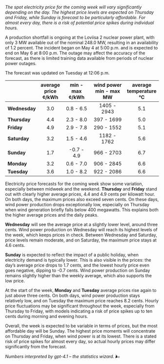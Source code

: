 *The spot electricity price for the coming week will vary significantly depending on the day. The highest price levels are expected on Thursday and Friday, while Sunday is forecast to be particularly affordable. For almost every day, there is a risk of potential price spikes during individual hours.*

A production shortfall is ongoing at the Loviisa 2 nuclear power plant, with only 3 MW available out of the nominal 248.0 MW, resulting in an availability of 1.2 percent. The incident began on May 4 at 5:00 p.m. and is expected to end on May 6 at 8:00 p.m. The outage may affect the accuracy of the forecast, as there is limited training data available from periods of nuclear power outages.

The forecast was updated on Tuesday at 12:06 p.m.

|              | average<br>price<br>¢/kWh | min - max<br>¢/kWh | wind power<br>min - max<br>MW | average<br>temperature<br>°C |
|:-------------|:----------------:|:----------------:|:-------------:|:-------------:|
| **Wednesday**   |        3.0        |    0.8 - 6.5      | 1405 - 2943   |      5.1      |
| **Thursday**    |        4.4        |    2.3 - 8.0      | 397 - 1699    |      5.0      |
| **Friday**      |        4.9        |    2.9 - 7.8      | 290 - 1552    |      5.1      |
| **Saturday**    |        3.2        |    1.5 - 4.6      | 1182 - 1762   |      5.6      |
| **Sunday**      |        1.7        |  -0.7 - 4.9       | 966 - 2703    |      6.7      |
| **Monday**      |        3.2        |    0.6 - 7.0      | 906 - 2845    |      6.6      |
| **Tuesday**     |        3.6        |    1.0 - 8.2      | 922 - 2086    |      6.6      |

Electricity price forecasts for the coming week show some variation, especially between midweek and the weekend. **Thursday** and **Friday** stand out with clearly higher average prices, 4.4 and 4.9 cents per kilowatt hour. On both days, the maximum prices also exceed seven cents. On these days, wind power production drops exceptionally low, especially on Thursday when wind generation briefly falls below 400 megawatts. This explains both the higher average prices and the daily peaks.

**Wednesday** will see the average price at a slightly lower level, around three cents. Wind power production on Wednesday will reach its highest levels of the week, which keeps prices in check. Between Wednesday and Saturday, price levels remain moderate, and on Saturday, the maximum price stays at 4.6 cents.

**Sunday** is expected to reflect the impact of a public holiday, when electricity demand is typically lower. This is also visible in the prices: the day’s average price drops to 1.7 cents, and the lowest hourly price even goes negative, dipping to -0.7 cents. Wind power production on Sunday remains slightly higher than the weekly average, which also supports the low price.

At the start of the week, **Monday** and **Tuesday** average prices rise again to just above three cents. On both days, wind power production stays relatively low, and on Tuesday the maximum price reaches 8.2 cents. Hourly price fluctuations may be significant throughout the week, especially from Thursday to Friday, with models indicating a risk of price spikes up to ten cents during morning and evening hours.

Overall, the week is expected to be variable in terms of prices, but the most affordable day will be Sunday. The highest price moments will concentrate on Thursday and Friday, when wind power is at its lowest. There is a stated risk of price spikes for almost every day, so actual hourly prices may differ significantly from the forecast.

*Numbers interpreted by gpt-4.1 – the statistics wizard.* 🌬️
